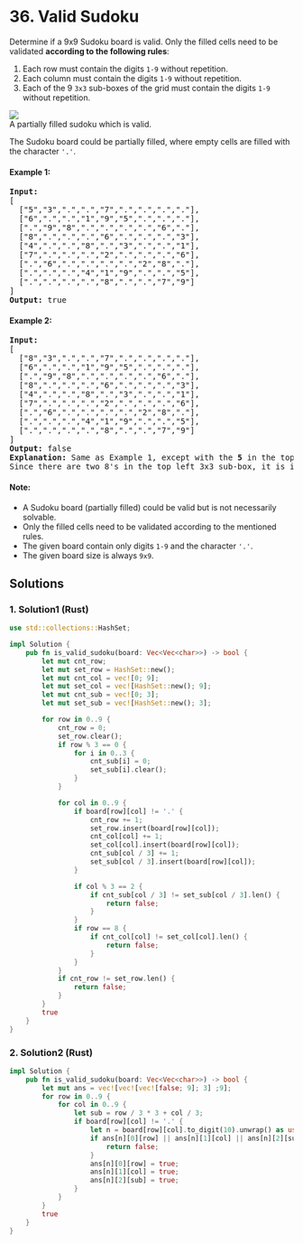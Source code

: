 # 36. Valid Sudoku
Determine if a 9x9 Sudoku board is valid. Only the filled cells need to be validated **according to the following rules**:
1. Each row must contain the digits <code>1-9</code> without repetition.
2. Each column must contain the digits <code>1-9</code> without repetition.
3. Each of the 9 <code>3x3</code> sub-boxes of the grid must contain the digits <code>1-9</code> without repetition.

![](https://upload.wikimedia.org/wikipedia/commons/thumb/f/ff/Sudoku-by-L2G-20050714.svg/250px-Sudoku-by-L2G-20050714.svg.png)<br>
A partially filled sudoku which is valid.

The Sudoku board could be partially filled, where empty cells are filled with the character <code>'.'</code>.

#### Example 1:
<pre>
<strong>Input:</strong>
[
  ["5","3",".",".","7",".",".",".","."],
  ["6",".",".","1","9","5",".",".","."],
  [".","9","8",".",".",".",".","6","."],
  ["8",".",".",".","6",".",".",".","3"],
  ["4",".",".","8",".","3",".",".","1"],
  ["7",".",".",".","2",".",".",".","6"],
  [".","6",".",".",".",".","2","8","."],
  [".",".",".","4","1","9",".",".","5"],
  [".",".",".",".","8",".",".","7","9"]
]
<strong>Output:</strong> true
</pre>

#### Example 2:
<pre>
<strong>Input:</strong>
[
  ["8","3",".",".","7",".",".",".","."],
  ["6",".",".","1","9","5",".",".","."],
  [".","9","8",".",".",".",".","6","."],
  ["8",".",".",".","6",".",".",".","3"],
  ["4",".",".","8",".","3",".",".","1"],
  ["7",".",".",".","2",".",".",".","6"],
  [".","6",".",".",".",".","2","8","."],
  [".",".",".","4","1","9",".",".","5"],
  [".",".",".",".","8",".",".","7","9"]
]
<strong>Output:</strong> false
<strong>Explanation:</strong> Same as Example 1, except with the <strong>5</strong> in the top left corner being modified to <strong>8</strong>.
Since there are two 8's in the top left 3x3 sub-box, it is invalid.
</pre>

#### Note:
* A Sudoku board (partially filled) could be valid but is not necessarily solvable.
* Only the filled cells need to be validated according to the mentioned rules.
* The given board contain only digits <code>1-9</code> and the character <code>'.'</code>.
* The given board size is always <code>9x9</code>.

## Solutions

### 1. Solution1 (Rust)
```Rust
use std::collections::HashSet;

impl Solution {
    pub fn is_valid_sudoku(board: Vec<Vec<char>>) -> bool {
        let mut cnt_row;
        let mut set_row = HashSet::new();
        let mut cnt_col = vec![0; 9];
        let mut set_col = vec![HashSet::new(); 9];
        let mut cnt_sub = vec![0; 3];
        let mut set_sub = vec![HashSet::new(); 3];

        for row in 0..9 {
            cnt_row = 0;
            set_row.clear();
            if row % 3 == 0 {
                for i in 0..3 {
                    cnt_sub[i] = 0;
                    set_sub[i].clear();
                }
            }

            for col in 0..9 {
                if board[row][col] != '.' {
                    cnt_row += 1;
                    set_row.insert(board[row][col]);
                    cnt_col[col] += 1;
                    set_col[col].insert(board[row][col]);
                    cnt_sub[col / 3] += 1;
                    set_sub[col / 3].insert(board[row][col]);
                }

                if col % 3 == 2 {
                    if cnt_sub[col / 3] != set_sub[col / 3].len() {
                        return false;
                    }
                }
                if row == 8 {
                    if cnt_col[col] != set_col[col].len() {
                        return false;
                    }
                }
            }
            if cnt_row != set_row.len() {
                return false;
            }
        }
        true
    }
}
```

### 2. Solution2 (Rust)
```Rust
impl Solution {
    pub fn is_valid_sudoku(board: Vec<Vec<char>>) -> bool {
        let mut ans = vec![vec![vec![false; 9]; 3] ;9];
        for row in 0..9 {
            for col in 0..9 {
                let sub = row / 3 * 3 + col / 3;
                if board[row][col] != '.' {
                    let n = board[row][col].to_digit(10).unwrap() as usize - 1;
                    if ans[n][0][row] || ans[n][1][col] || ans[n][2][sub] {
                        return false;
                    }
                    ans[n][0][row] = true;
                    ans[n][1][col] = true;
                    ans[n][2][sub] = true;
                }
            }
        }
        true
    }
}
```
